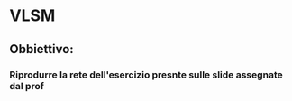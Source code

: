 # VLSM

## Obbiettivo:
### Riprodurre la rete dell'esercizio presnte sulle slide assegnate dal prof
